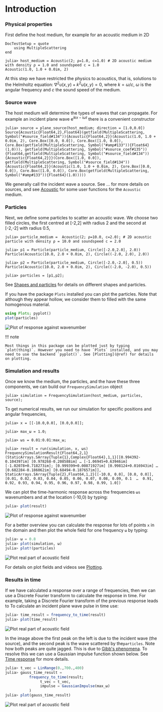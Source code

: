 # Introduction


### Physical properties

First define the host medium, for example for an acoustic medium in 2D

```@meta
DocTestSetup = quote
    using MultipleScattering
end
```

```jldoctest intro
julia> host_medium = Acoustic(2; ρ=1.0, c=1.0) # 2D acoustic medium with density ρ = 1.0 and soundspeed c = 1.0
Acoustic(1.0, 1.0 + 0.0im, 2)
```
At this step we have restricted the physics to acoustics, that is, solutions to the Helmholtz equation: $\nabla^2 u(x,y) + k^2 u(x,y) = 0$, where $k = \omega/c$, $\omega$ is the angular frequency and $c$ the sound speed of the medium.


### Source wave

The host medium will determine the types of waves that can propagate. For example an incident plane wave $\mathrm e^{ \mathrm i k x - \mathrm i \omega t}$ there is a convenient constructor
```jldoctest intro
julia> source = plane_source(host_medium; direction = [1.0,0.0])
Source{Acoustic{Float64,2},Float64}(getfield(MultipleScattering, Symbol("#source_field#134")){Acoustic{Float64,2}}(Acoustic(1.0, 1.0 + 0.0im, 2), Core.Box([0.0, 0.0]), Core.Box([1.0, 0.0]), Core.Box(getfield(MultipleScattering, Symbol("#amp#133")){Float64}(1.0))), getfield(MultipleScattering, Symbol("#source_coef#135")){Float64,getfield(MultipleScattering, Symbol("#source_field#134")){Acoustic{Float64,2}}}(Core.Box([1.0, 0.0]), getfield(MultipleScattering, Symbol("#source_field#134")){Acoustic{Float64,2}}(Acoustic(1.0, 1.0 + 0.0im, 2), Core.Box([0.0, 0.0]), Core.Box([1.0, 0.0]), Core.Box(getfield(MultipleScattering, Symbol("#amp#133")){Float64}(1.0)))))
```
We generally call the incident wave a source. See ... for more details on sources, and see [Acoustic](@ref) for some user functions for the `Acoustic` medium.

### Particles

Next, we define some particles to scatter an acoustic wave. We choose two filled circles, the first centred at [-2,2] with radius 2 and the second at [-2,-2] with radius 0.5,
```jldoctest intro
julia> particle_medium =  Acoustic(2; ρ=10.0, c=2.0); # 2D acoustic particle with density ρ = 10.0 and soundspeed c = 2.0

julia> p1 = Particle(particle_medium, Circle([-2.0,2.0], 2.0))
Particle(Acoustic(10.0, 2.0 + 0.0im, 2), Circle((-2.0, 2.0), 2.0))

julia> p2 = Particle(particle_medium, Circle([-2.0,-2.0], 0.5))
Particle(Acoustic(10.0, 2.0 + 0.0im, 2), Circle((-2.0, -2.0), 0.5))

julia> particles = [p1,p2];
```
See [Shapes and particles](@ref) for details on different shapes and particles.

If you have the package `Plots` installed you can plot the particles. Note that although they appear hollow, we consider them to filled with the same homogenous material.
```julia
using Plots; pyplot()
plot(particles)
```
![Plot of response against wavenumber](../example/intro/two_particles.png)

!!! note

    Most things in this package can be plotted just by typing `plot(thing)`. However you need to have `Plots` installed, and you may need to use the backend `pyplot()`. See [Plotting](@ref) for details on plotting.

### Simulation and results

Once we know the medium, the particles, and the have these three components, we can build our `FrequencySimulation` object
```jldoctest intro
julia> simulation = FrequencySimulation(host_medium, particles, source);
```

To get numerical results, we run our simulation for specific positions and angular frequencies,
```jldoctest intro
julia> x = [[-10.0,0.0], [0.0,0.0]];

julia> max_ω = 1.0;

julia> ωs = 0.01:0.01:max_ω;

julia> result = run(simulation, x, ωs)
FrequencySimulationResult{Float64,2,1}(StaticArrays.SArray{Tuple{1},Complex{Float64},1,1}[[0.994392-0.104397im] [0.978268-0.208588im] … [-1.06945+0.63946im] [-1.02078+0.718273im]; [0.999399+0.00871927im] [0.998124+0.016943im] … [0.682284-0.186062im] [0.68494-0.187657im]], StaticArrays.SArray{Tuple{2},Float64,1,2}[[-10.0, 0.0], [0.0, 0.0]], [0.01, 0.02, 0.03, 0.04, 0.05, 0.06, 0.07, 0.08, 0.09, 0.1  …  0.91, 0.92, 0.93, 0.94, 0.95, 0.96, 0.97, 0.98, 0.99, 1.0])
```

We can plot the time-harmonic response across the frequencies `ωs` wavenumbers and at the location (-10,0) by typing:
```julia
julia> plot(result)
```
![Plot of response against wavenumber](../example/intro/plot_result.png)

For a better overview you can calculate the response for lots of points `x` in the domain and then plot the whole field for one frequency `ω` by typing:
```julia
julia> ω = 0.8
julia> plot(simulation, ω)
julia> plot!(particles)
```
![Plot real part of acoustic field](../example/intro/plot_field.png)

For details on plot fields and videos see [Plotting](@ref).

### Results in time

If we have calculated a response over a range of frequencies, then we can use a Discrete Fourier transform to calculate the response in time. For example, taking a Discrete Fourier transform of the previous response leads to  To calculate an incident plane wave pulse in time use:

```julia
julia> time_result = frequency_to_time(result)
julia> plot(time_result)
```
![Plot real part of acoustic field](../example/intro/plot_time_result.png)

In the image above the first peak on the left is due to the incident wave (the source), and the second peak is the wave scattered by the`particles`. Note how both peaks are quite jagged. This is due to [Gibb's phenomena](https://en.wikipedia.org/wiki/Gibbs_phenomenon). To resolve this we can use a Gaussian impulse function shown below. See [Time response](@ref) for more details.
```julia
julia> t_vec = LinRange(0.,700.,400)
julia> gauss_time_result =
           frequency_to_time(result;
                t_vec = t_vec,
                impulse = GaussianImpulse(max_ω)
           )
julia> plot(gauss_time_result)
```
![Plot real part of acoustic field](../example/intro/plot_gauss_result.png)
